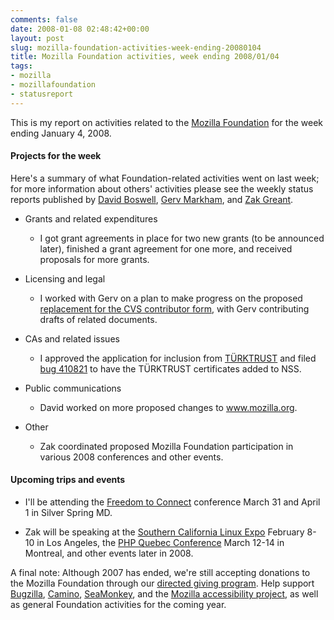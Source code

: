```yaml
---
comments: false
date: 2008-01-08 02:48:42+00:00
layout: post
slug: mozilla-foundation-activities-week-ending-20080104
title: Mozilla Foundation activities, week ending 2008/01/04
tags:
- mozilla
- mozillafoundation
- statusreport
---
```


This is my report on activities related to the [Mozilla Foundation](http://www.mozillafoundation.org/) for the week ending January 4, 2008.


#### Projects for the week


Here's a summary of what Foundation-related activities went on last week; for more information about others' activities please see the weekly status reports published by [David Boswell](http://davidwboswell.wordpress.com/), [Gerv Markham](http://weblogs.mozillazine.org/gerv/), and [Zak Greant](http://zak.greant.com/).



	
  * Grants and related expenditures

	
    * I got grant agreements in place for two new grants (to be announced later), finished a grant agreement for one more, and received proposals for more grants.




	
  * Licensing and legal

	
    * I worked with Gerv on a plan to make progress on the proposed [replacement for the CVS contributor form](https://bugzilla.mozilla.org/show_bug.cgi?id=342029), with Gerv contributing drafts of related documents.




	
  * CAs and related issues

	
    * I approved the application for inclusion from [TÜRKTRUST](https://bugzilla.mozilla.org/show_bug.cgi?id=380635) and filed [bug 410821](https://bugzilla.mozilla.org/show_bug.cgi?id=410821) to have the TÜRKTRUST certificates added to NSS.




	
  * Public communications

	
    * David worked on more proposed changes to www.mozilla.org.




	
  * Other

	
    * Zak coordinated proposed Mozilla Foundation participation in various 2008 conferences and other events.







#### Upcoming trips and events





	
  * I'll be attending the [Freedom to Connect](http://freedom-to-connect.net/) conference March 31 and April 1 in Silver Spring MD.

	
  * Zak will be speaking at the [Southern California Linux Expo](http://www.socallinuxexpo.org/) February 8-10 in Los Angeles, the [PHP Quebec Conference](http://conf.phpquebec.com/) March 12-14 in Montreal, and other events later in 2008.


A final note: Although 2007 has ended, we're still accepting donations to the Mozilla Foundation through our [directed giving program](http://hecker.org/mozilla/directed-giving). Help support [Bugzilla](http://www.bugzilla.org/donate/), [Camino](http://www.caminobrowser.org/donate/), [SeaMonkey](http://www.seamonkey-project.org/donate), and the [Mozilla accessibility project](http://www.mozilla.org/access/donate.html), as well as general Foundation activities for the coming year.

